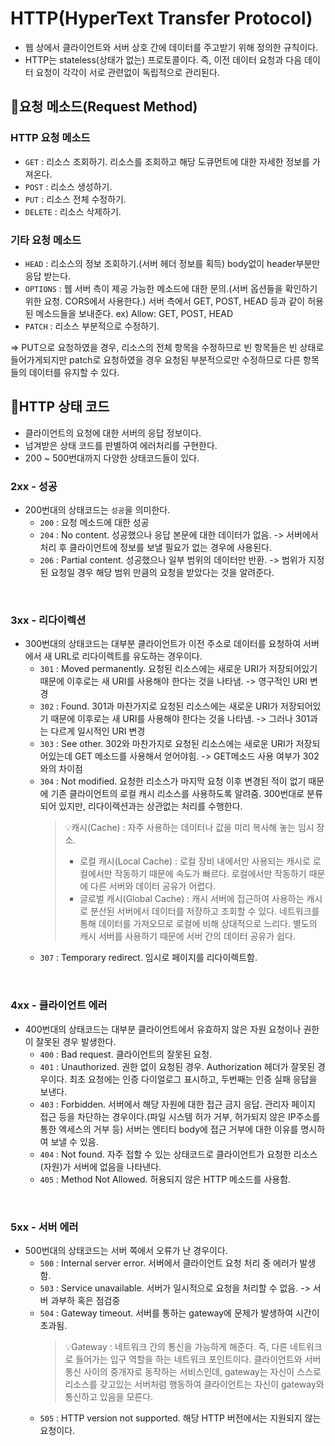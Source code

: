 # HTTP(HyperText Transfer Protocol)

- 웹 상에서 클라이언트와 서버 상호 간에 데이터를 주고받기 위해 정의한 규칙이다.
- HTTP는 stateless(상태가 없는) 프로토콜이다. 즉, 이전 데이터 요청과 다음 데이터 요청이 각각이 서로 관련없이 독립적으로 관리된다.

## 📌요청 메소드(Request Method)

### HTTP 요청 메소드

- `GET` : 리소스 조회하기. 리소스를 조회하고 해당 도큐먼트에 대한 자세한 정보를 가져온다.
- `POST` : 리소스 생성하기.
- `PUT` : 리소스 전체 수정하기.
- `DELETE` : 리소스 삭제하기.

### 기타 요청 메소드

- `HEAD` : 리소스의 정보 조회하기.(서버 헤더 정보를 획득) body없이 header부분만 응답 받는다.
- `OPTIONS` : 웹 서버 측이 제공 가능한 메소드에 대한 문의.(서버 옵션들을 확인하기 위한 요청. CORS에서 사용한다.) 서버 측에서 GET, POST, HEAD 등과 같이 허용된 메소드들을 보내준다. ex) Allow: GET, POST, HEAD
- `PATCH` : 리소스 부분적으로 수정하기.

=> PUT으로 요청하였을 경우, 리소스의 전체 항목을 수정하므로 빈 항목들은 빈 상태로 들어가게되지만 patch로 요청하였을 경우 요청된 부분적으로만 수정하므로 다른 항목들의 데이터를 유지할 수 있다.

## 📌HTTP 상태 코드

- 클라이언트의 요청에 대한 서버의 응답 정보이다.
- 넘겨받은 상태 코드를 판별하여 에러처리를 구현한다.
- 200 ~ 500번대까지 다양한 상태코드들이 있다.

### 2xx - 성공

- 200번대의 상태코드는 `성공`을 의미한다.
  - `200` : 요청 메소드에 대한 성공
  - `204` : No content. 성공했으나 응답 본문에 대한 데이터가 없음. -> 서버에서 처리 후 클라이언트에 정보를 보낼 필요가 없는 경우에 사용된다.
  - `206` : Partial content. 성공했으나 일부 범위의 데이터만 반환. -> 범위가 지정된 요청일 경우 해당 범위 만큼의 요청을 받았다는 것을 알려준다.

<br>

### 3xx - 리다이렉션

- 300번대의 상태코드는 대부분 클라이언트가 이전 주소로 데이터를 요청하여 서버에서 새 URL로 리다이렉트를 유도하는 경우이다.
  - `301` : Moved permanently. 요청된 리소스에는 새로운 URI가 저장되어있기 때문에 이후로는 새 URI를 사용해야 한다는 것을 나타냄. -> 영구적인 URI 변경
  - `302` : Found. 301과 마찬가지로 요청된 리소스에는 새로운 URI가 저장되어있기 때문에 이후로는 새 URI를 사용해야 한다는 것을 나타냄. -> 그러나 301과는 다르게 일시적인 URI 변경
  - `303` : See other. 302와 마찬가지로 요청된 리소스에는 새로운 URI가 저장되어있는데 GET 메소드를 사용해서 얻어야힘. -> GET메소드 사용 여부가 302와의 차이점
  - `304` : Not modified. 요청한 리소스가 마지막 요청 이후 변경된 적이 없기 때문에 기존 클라이언트의 로컬 캐시 리소스를 사용하도록 알려줌. 300번대로 분류되어 있지만, 리다이렉션과는 상관없는 처리를 수행한다.
    > 💡캐시(Cache) : 자주 사용하는 데이터나 값을 미리 복사해 놓는 임시 장소.
    >
    > - 로컬 캐시(Local Cache) : 로컬 장비 내에서만 사용되는 캐시로 로컬에서만 작동하기 때문에 속도가 빠르다. 로컬에서만 작동하기 때문에 다른 서버와 데이터 공유가 어렵다.
    > - 글로벌 캐시(Global Cache) : 캐시 서버에 접근하여 사용하는 캐시로 분산된 서버에서 데이터를 저장하고 조회할 수 있다. 네트워크를 통해 데이터를 가져오므로 로컬에 비해 상대적으로 느리다. 별도의 캐시 서버를 사용하기 때문에 서버 간의 데이터 공유가 쉽다.
  - `307` : Temporary redirect. 임시로 페이지를 리다이렉트함.

<br>

### 4xx - 클라이언트 에러

- 400번대의 상태코드는 대부분 클라이언트에서 유효하지 않은 자원 요청이나 권한이 잘못된 경우 발생한다.
  - `400` : Bad request. 클라이언트의 잘못된 요청.
  - `401` : Unauthorized. 권한 없이 요청된 경우. Authorization 헤더가 잘못된 경우이다. 최초 요청에는 인증 다이얼로그 표시하고, 두번째는 인증 실패 응답을 보낸다.
  - `403` : Forbidden. 서버에서 해당 자원에 대한 접근 금지 응답. 관리자 페이지 접근 등을 차단하는 경우이다.(파일 시스템 허가 거부, 허가되지 않은 IP주소를 통한 엑세스의 거부 등) 서버는 엔티티 body에 접근 거부에 대한 이유를 명시하여 보낼 수 있음.
  - `404` : Not found. 자주 접할 수 있는 상태코드로 클라이언트가 요청한 리소스(자원)가 서버에 없음을 나타낸다.
  - `405` : Method Not Allowed. 허용되지 않은 HTTP 메소드를 사용함.

<br>

### 5xx - 서버 에러

- 500번대의 상태코드는 서버 쪽에서 오류가 난 경우이다.
  - `500` : Internal server error. 서버에서 클라이언트 요청 처리 중 에러가 발생함.
  - `503` : Service unavailable. 서버가 일시적으로 요청을 처리할 수 없음. -> 서버 과부하 혹은 점검중
  - `504` : Gateway timeout. 서버를 통하는 gateway에 문제가 발생하여 시간이 초과됨.
    > 💡Gateway : 네트워크 간의 통신을 가능하게 해준다. 즉, 다른 네트워크로 들어가는 입구 역할을 하는 네트워크 포인트이다. 클라이언트와 서버 통신 사이의 중개자로 동작하는 서비스인데, gateway는 자신이 스스로 리소스를 갖고있는 서버처럼 행동하여 클라이언트는 자신이 gateway와 통신하고 있음을 모른다.
  - `505` : HTTP version not supported. 해당 HTTP 버전에서는 지원되지 않는 요청이다.
